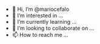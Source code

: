 - 👋 Hi, I’m @mariocefalo
- 👀 I’m interested in ...
- 🌱 I’m currently learning ...
- 💞️ I’m looking to collaborate on ...
- 📫 How to reach me ...

<!---
mariocefalo/mariocefalo is a ✨ special ✨ repository because its `README.md` (this file) appears on your GitHub profile.
You can click the Preview link to take a look at your changes.
--->
